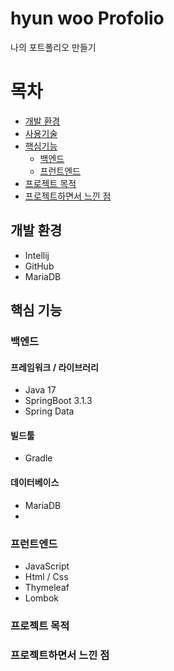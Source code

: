 # hyun woo Profolio
 나의 포트폴리오 만들기 

# 목차
- [개발 환경](#개발-환경)
- [사용기술](#사용-기술)
- [핵심기능](#핵심-기능)
  * [백엔드](#백엔드)
  * [프런트엔드](#프런트엔드)
- [프로젝트 목적](#프로젝트-목적)
- [프로젝트하면서 느낀 점](#프로젝트하면서-느낀-점)

## 개발 환경
- Intellij
- GitHub
- MariaDB

## 핵심 기능
### 백엔드
#### 프레임워크 / 라이브러리
- Java 17
- SpringBoot 3.1.3
- Spring Data

#### 빌드툴
- Gradle

#### 데이터베이스
- MariaDB
- 
### 프런트엔드
- JavaScript
- Html / Css
- Thymeleaf
- Lombok

### 프로젝트 목적

### 프로젝트하면서 느낀 점


